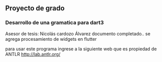 ## Proyecto de grado 
### Desarrollo de una gramatica para dart3 
Asesor de tesis: Nicolás cardozo Álvarez
documento completado..
se agrega procesamiento de widgets en flutter

para usar este programa ingrese a la siguiente web que es propiedad de ANTLR http://lab.antlr.org/
